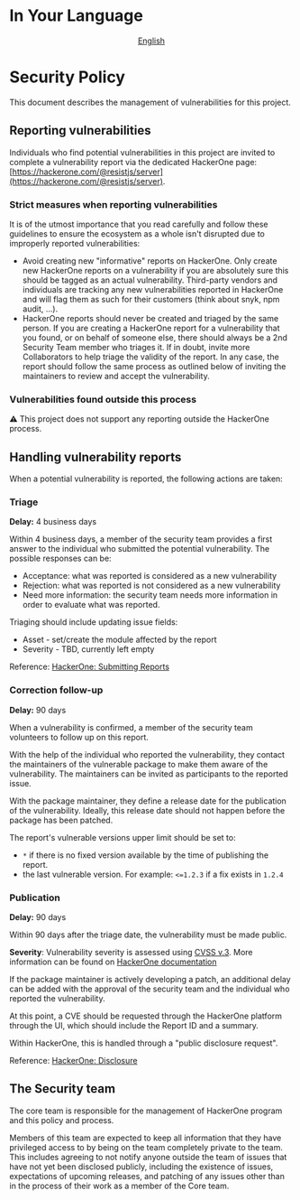 # In Your Language

<p align="center">
  <a href="https://github.com/resist-js/resist/blob/master/docs/en-US/SECURITY.md"
    >English</a>
</p>

# Security Policy

This document describes the management of vulnerabilities for this project.

## Reporting vulnerabilities

Individuals who find potential vulnerabilities in this project are invited
to complete a vulnerability report via the dedicated HackerOne page:
[https://hackerone.com/@resistjs/server](https://hackerone.com/@resistjs/server).

### Strict measures when reporting vulnerabilities

It is of the utmost importance that you read carefully and follow these
guidelines to ensure the ecosystem as a whole isn't disrupted due to
improperly reported vulnerabilities:

- Avoid creating new "informative" reports on HackerOne. Only create new
  HackerOne reports on a vulnerability if you are absolutely sure this
  should be tagged as an actual vulnerability. Third-party vendors and
  individuals are tracking any new vulnerabilities reported in HackerOne
  and will flag them as such for their customers (think about snyk, npm audit, ...).
- HackerOne reports should never be created and triaged by the same person.
  If you are creating a HackerOne report for a vulnerability that you found,
  or on behalf of someone else, there should always be a 2nd Security Team
  member who triages it. If in doubt, invite more Collaborators to
  help triage the validity of the report. In any case, the report should
  follow the same process as outlined below of inviting the maintainers
  to review and accept the vulnerability.

### Vulnerabilities found outside this process

⚠ This project does not support any reporting outside the HackerOne process.

## Handling vulnerability reports

When a potential vulnerability is reported, the following actions are taken:

### Triage

**Delay:** 4 business days

Within 4 business days, a member of the security team provides a first answer to the
individual who submitted the potential vulnerability. The possible responses
can be:

- Acceptance: what was reported is considered as a new vulnerability
- Rejection: what was reported is not considered as a new vulnerability
- Need more information: the security team needs more information in order to evaluate what was reported.

Triaging should include updating issue fields:

- Asset - set/create the module affected by the report
- Severity - TBD, currently left empty

Reference: [HackerOne: Submitting Reports](https://docs.hackerone.com/hackers/submitting-reports.html)

### Correction follow-up

**Delay:** 90 days

When a vulnerability is confirmed, a member of the security team volunteers to follow
up on this report.

With the help of the individual who reported the vulnerability, they contact
the maintainers of the vulnerable package to make them aware of the
vulnerability. The maintainers can be invited as participants to the reported issue.

With the package maintainer, they define a release date for the publication
of the vulnerability. Ideally, this release date should not happen before
the package has been patched.

The report's vulnerable versions upper limit should be set to:

- `*` if there is no fixed version available by the time of publishing the report.
- the last vulnerable version. For example: `<=1.2.3` if a fix exists in `1.2.4`

### Publication

**Delay:** 90 days

Within 90 days after the triage date, the vulnerability must be made public.

**Severity**: Vulnerability severity is assessed using [CVSS v.3](https://www.first.org/cvss/user-guide).
More information can be found on [HackerOne documentation](https://docs.hackerone.com/hackers/severity.html)

If the package maintainer is actively developing a patch, an additional delay
can be added with the approval of the security team and the individual who
reported the vulnerability.

At this point, a CVE should be requested through the HackerOne platform through
the UI, which should include the Report ID and a summary.

Within HackerOne, this is handled through a "public disclosure request".

Reference: [HackerOne: Disclosure](https://docs.hackerone.com/hackers/disclosure.html)

## The Security team

The core team is responsible for the management of HackerOne program and this policy and process.

Members of this team are expected to keep all information that they have privileged access to by being
on the team completely private to the team. This includes agreeing to not notify anyone outside the
team of issues that have not yet been disclosed publicly, including the existence of issues,
expectations of upcoming releases, and patching of any issues other than in the process of their work
as a member of the Core team.
